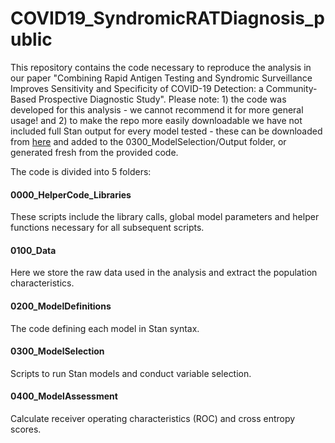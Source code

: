# COVID19_SyndromicRATDiagnosis_public

This repository contains the code necessary to reproduce the analysis in our paper "Combining Rapid Antigen Testing and Syndromic Surveillance Improves Sensitivity and Specificity of COVID-19 Detection: a Community-Based Prospective Diagnostic Study".
Please note: 1) the code was developed for this analysis - we cannot recommend it for more general usage! and 2) to make the repo more easily downloadable we have not included full Stan output for every model tested - these can be downloaded from [here](https://www.dropbox.com/sh/jx6tngm4ul7gcyk/AAA88NIJ-jLzaaLXZWO8t_3oa?dl=0) and added to the 0300_ModelSelection/Output folder, or generated fresh from the provided code.

The code is divided into 5 folders:

#### 0000_HelperCode_Libraries

These scripts include the library calls, global model parameters and helper functions necessary for all subsequent scripts.

#### 0100_Data

Here we store the raw data used in the analysis and extract the population characteristics.

#### 0200_ModelDefinitions

The code defining each model in Stan syntax.

#### 0300_ModelSelection

Scripts to run Stan models and conduct variable selection.

#### 0400_ModelAssessment

Calculate receiver operating characteristics (ROC) and cross entropy scores.
